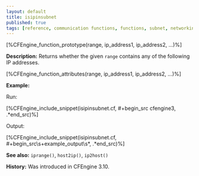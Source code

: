 ```yaml
---
layout: default
title: isipinsubnet
published: true
tags: [reference, communication functions, functions, subnet, networking, IPv4, IP, isipinsubnet]
---
```


[%CFEngine_function_prototype(range, ip_address1, ip_address2, ...)%]

**Description:** Returns whether the given `range` contains any of the following IP addresses.

[%CFEngine_function_attributes(range, ip_address1, ip_address2, ...)%]

**Example:**

Run:

[%CFEngine_include_snippet(isipinsubnet.cf, #\+begin_src cfengine3, .*end_src)%]

Output:

[%CFEngine_include_snippet(isipinsubnet.cf, #\+begin_src\s+example_output\s*, .*end_src)%]

**See also:** `iprange()`, `host2ip()`, `ip2host()`

**History:** Was introduced in CFEngine 3.10.
